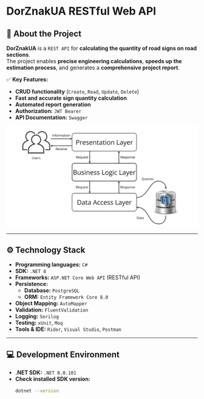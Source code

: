 # DorZnakUA RESTful Web API

## 📌 About the Project

**DorZnakUA** is a `REST API` for **calculating the quantity of road signs on road sections**.  
The project enables **precise engineering calculations**, **speeds up the estimation process**, and generates a **comprehensive project report**.

✅ **Key Features:**
- **CRUD functionality** (`Create`, `Read`, `Update`, `Delete`)
- **Fast and accurate sign quantity calculation**
- **Automated report generation**
- **Authorization:** `JWT Bearer`
- **API Documentation:** `Swagger`

![AppSchema](_ArchSchema.png)

---  

## ⚙️ Technology Stack

- **Programming languages:** `C#`
- **SDK:** `.NET 8`
- **Frameworks:** `ASP.NET Core Web API` (RESTful API)
- **Persistence:**
  - **Database:** `PostgreSQL`
  - **ORM:** `Entity Framework Core 8.0`
- **Object Mapping:** `AutoMapper`
- **Validation:** `FluentValidation`
- **Logging:** `Serilog`
- **Testing:** `xUnit`, `Moq`
- **Tools & IDE:** `Rider`, `Visual Studio`, `Postman`

---  

## 💻 Development Environment

- **.NET SDK:** `.NET 8.0.101`
- **Check installed SDK version:**
  ```sh
  dotnet --version